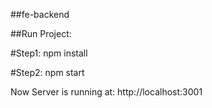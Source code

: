 ##fe-backend

##Run Project:

#Step1:
	npm install
	
#Step2:
	npm start

Now Server is running at: http://localhost:3001 
